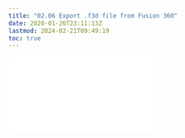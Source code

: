 ```yaml
---
title: "02.06 Export .f3d file from Fusion 360"
date: 2020-01-26T23:11:13Z
lastmod: 2024-02-21T09:49:19
toc: true
---
```


![Link to included file content](../../../../3d-modeling/fusion-360/export-f3d-file-fusion-360.md)
